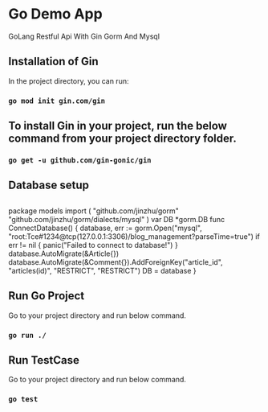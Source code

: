 # Go Demo App

GoLang Restful Api With Gin Gorm And Mysql 


## Installation of Gin

In the project directory, you can run:

### `go mod init gin.com/gin`

## To install Gin in your project, run the below command from your project directory folder.

### `go get -u github.com/gin-gonic/gin`


## Database setup


## 
 
package models
import (
	"github.com/jinzhu/gorm"
	"github.com/jinzhu/gorm/dialects/mysql"
)
var DB *gorm.DB
func ConnectDatabase() {
	database, err := gorm.Open("mysql", "root:Tce#1234@tcp(127.0.0.1:3306)/blog_management?parseTime=true")
	if err != nil {
		panic("Failed to connect to database!")
	}
	database.AutoMigrate(&Article{})
	database.AutoMigrate(&Comment{}).AddForeignKey("article_id", "articles(id)", "RESTRICT", "RESTRICT")
	DB = database
}


## Run Go Project

Go to your project directory and run below command.

### `go run ./`


## Run TestCase

Go to your project directory and run below command.

### `go test`
